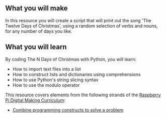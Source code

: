 ## What you will make
In this resource you will create a script that will print out the song 'The Twelve Days of Christmas', using a random selection of verbs and nouns, for any number of days you like.

## What you will learn
By coding The N Days of Christmas with Python, you will learn:

- How to import text files into a list
- How to construct lists and dictionaries using comprehensions
- How to use Python's string slicing syntax
- How to use the modulo operator

This resource covers elements from the following strands of the [Raspberry Pi Digital Making Curriculum](https://www.raspberrypi.org/curriculum/):

- [Combine programming constructs to solve a problem](https://www.raspberrypi.org/curriculum/programming/builder)

